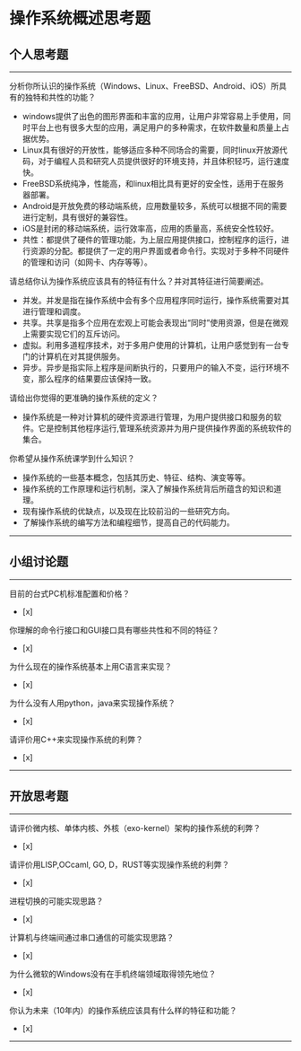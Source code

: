 # 操作系统概述思考题

## 个人思考题

---

分析你所认识的操作系统（Windows、Linux、FreeBSD、Android、iOS）所具有的独特和共性的功能？
- windows提供了出色的图形界面和丰富的应用，让用户非常容易上手使用，同时平台上也有很多大型的应用，满足用户的多种需求，在软件数量和质量上占据优势。
- Linux具有很好的开放性，能够适应多种不同场合的需要，同时linux开放源代码，对于编程人员和研究人员提供很好的环境支持，并且体积轻巧，运行速度快。
- FreeBSD系统纯净，性能高，和linux相比具有更好的安全性，适用于在服务器部署。
- Android是开放免费的移动端系统，应用数量较多，系统可以根据不同的需要进行定制，具有很好的兼容性。
- iOS是封闭的移动端系统，运行效率高，应用的质量高，系统安全性较好。
- 共性：都提供了硬件的管理功能，为上层应用提供接口，控制程序的运行，进行资源的分配。都提供了一定的用户界面或者命令行。实现对于多种不同硬件的管理和访问（如网卡、内存等等）。

>  

请总结你认为操作系统应该具有的特征有什么？并对其特征进行简要阐述。
- 并发。并发是指在操作系统中会有多个应用程序同时运行，操作系统需要对其进行管理和调度。
- 共享。共享是指多个应用在宏观上可能会表现出“同时”使用资源，但是在微观上需要实现它们的互斥访问。
- 虚拟。利用多道程序技术，对于多用户使用的计算机，让用户感觉到有一台专门的计算机在对其提供服务。
- 异步。异步是指实际上程序是间断执行的，只要用户的输入不变，运行环境不变，那么程序的结果要应该保持一致。

>   

请给出你觉得的更准确的操作系统的定义？
- 操作系统是一种对计算机的硬件资源进行管理，为用户提供接口和服务的软件。它是控制其他程序运行,管理系统资源并为用户提供操作界面的系统软件的集合。

>   

你希望从操作系统课学到什么知识？
- 操作系统的一些基本概念，包括其历史、特征、结构、演变等等。
- 操作系统的工作原理和运行机制，深入了解操作系统背后所蕴含的知识和道理。
- 现有操作系统的优缺点，以及现在比较前沿的一些研究方向。
- 了解操作系统的编写方法和编程细节，提高自己的代码能力。

>   

---

## 小组讨论题

---

目前的台式PC机标准配置和价格？
- [x]  

> 

你理解的命令行接口和GUI接口具有哪些共性和不同的特征？
- [x]  

> 

为什么现在的操作系统基本上用C语言来实现？
- [x]  

>  

为什么没有人用python，java来实现操作系统？
- [x]  

>  

请评价用C++来实现操作系统的利弊？
- [x]  

>  

---

## 开放思考题

---

请评价微内核、单体内核、外核（exo-kernel）架构的操作系统的利弊？
- [x]  

>  

请评价用LISP,OCcaml, GO, D，RUST等实现操作系统的利弊？
- [x]  

>  

进程切换的可能实现思路？
- [x]  

>  

计算机与终端间通过串口通信的可能实现思路？
- [x]  

>  

为什么微软的Windows没有在手机终端领域取得领先地位？
- [x]  

>  

你认为未来（10年内）的操作系统应该具有什么样的特征和功能？
- [x]  

>  

---
